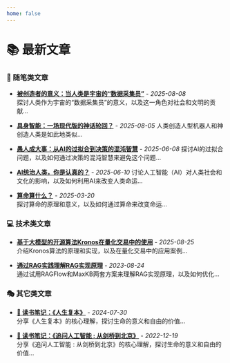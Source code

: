 ```yaml
---
home: false
---
```


# 📚 最新文章

### 📝 随笔类文章
- **[被创造者的意义：当人类是宇宙的“数据采集员”](/essays/20250808-bczzdyy.html)** - *2025-08-08*  
  探讨人类作为宇宙的“数据采集员”的意义，以及这一角色对社会和文明的贡献...

- **[具身智能：一场现代版的神话轮回？](/essays/20250805-jszn.html)** - *2025-08-05*
  人类创造人型机器人和神创造人类是如此地类似...

- **[愚人成大事：从AI的过拟合到决策的混沌智慧](/essays/20250628-yrcds.html)** - *2025-06-08* 
  探讨AI的过拟合问题，以及如何通过决策的混沌智慧来避免这个问题...

- **[AI统治人类，你是认真的？](/essays/20250610-zhuyi.html)** - *2025-06-10* 
  讨论人工智能（AI）对人类社会和文化的影响，以及如何利用AI来改变人类命运...

- **[算命算什么？](/essays/20250320-shuanmin.html)** - *2025-03-20*  
  探讨算命的原理和意义，以及如何通过算命来改变命运...

### 💻 技术类文章
- **[基于大模型的开源算法Kronos在量化交易中的使用](/tech/20250825-Kronos-ml.html)** - *2025-08-25*  
  介绍Kronos算法的原理和实现，以及在量化交易中的应用案例...
  
- **[通过RAG实践理解RAG实现原理](/tech/20250824-RAG-study-1.html)** - *2023-08-24*  
  通过试用RAGFlow和MaxKB两套方案来理解RAG实现原理，以及如何优化...

### 🎭 其它类文章
- **[📖 读书笔记：《人生复本》](/others/20240730-ds-rsfb.html)** - *2024-07-30*  
  分享《人生复本》的核心理解，探讨生命的意义和自由的价值...
  
- **[📖 读书笔记：《追问人工智能 : 从剑桥到北京》](/others/20221219-zwrgzn.html)** - *2022-12-19*  
  分享《追问人工智能 : 从剑桥到北京》的核心理解，探讨生命的意义和自由的价值...
